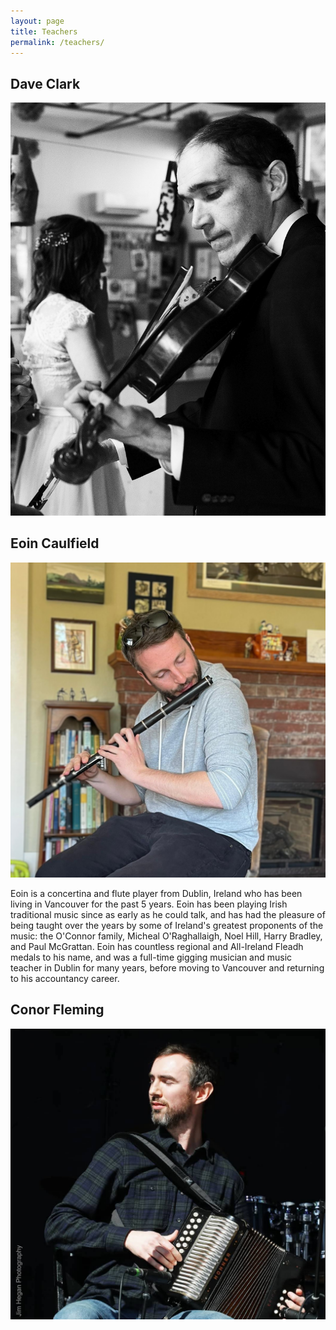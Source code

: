 ```yaml
---
layout: page
title: Teachers
permalink: /teachers/
---
```


## Dave Clark
![Dave Clark](assets/img/dave.jpg)

## Eoin Caulfield
![Eoin Caulfield](assets/img/eoin.jpg)

Eoin is a concertina and flute player from Dublin, Ireland who has been living in Vancouver for the past 5 years. Eoin has been playing Irish traditional music since as early as he could talk, and has had the pleasure of being taught over the years by some of Ireland's greatest proponents of the music: the O'Connor family, Micheal O'Raghallaigh, Noel Hill, Harry Bradley, and Paul McGrattan. Eoin has countless regional and All-Ireland Fleadh medals to his name, and was a full-time gigging musician and music teacher in Dublin for many years, before moving to Vancouver and returning to his accountancy career.

## Conor Fleming
![Conor Fleming (credit Jim Hegan Photography)](assets/img/conor.jpg)


